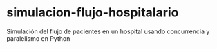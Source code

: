 # simulacion-flujo-hospitalario
Simulación del flujo de pacientes en un hospital usando concurrencia y paralelismo en Python
